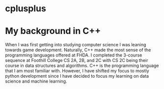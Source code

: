 # cplusplus

# My background in C++
When I was first getting into studying computer science I was leaning towards game development.
Naturally, C++ made the most sense of the programming languages offered at FHDA. 
I completed the 3-course sequence at Foothill College CS 2A, 2B, and 2C with CS 2C being
their course in data structures and algorithms. C++ is the programming language that I am
most familiar with. However, I have shifted my focus to mostly python development since I 
have decided to focus my learning on data science and machine learning. 

